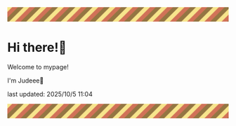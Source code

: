 <!-- Header image -->
<img src="./pokemon/pokemon_4.png" width="1000">

# Hi there!👋

Welcome to mypage!

I'm Judeee🐷

last updated: 2025/10/5 11:04

<!-- Footer image -->
<img src="./pokemon/pokemon_4.png" width="1000">
